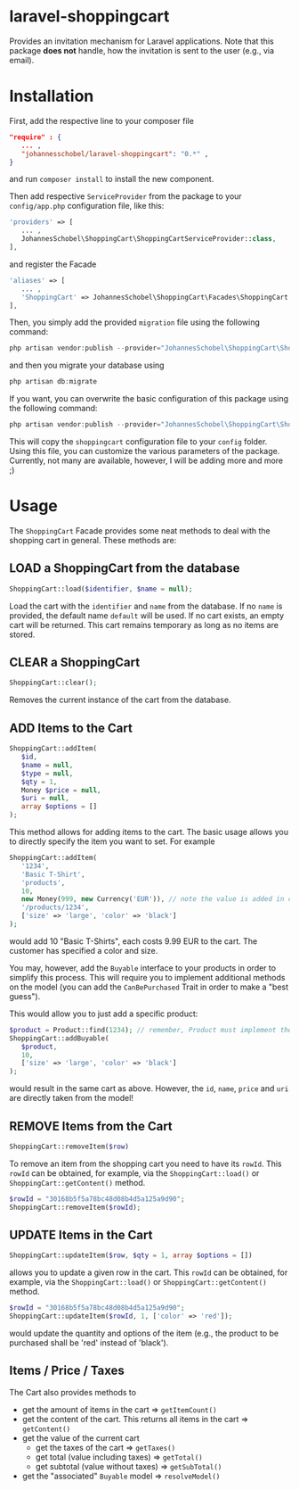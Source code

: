 # laravel-shoppingcart
Provides an invitation mechanism for Laravel applications. Note that this package **does not** handle, how the 
invitation is sent to the user (e.g., via email).

# Installation
First, add the respective line to your composer file
``` json
"require" : {
   ... ,
   "johannesschobel/laravel-shoppingcart": "0.*" ,
}
```

and run `composer install` to install the new component.

Then add respective `ServiceProvider` from the package to your `config/app.php` configuration file, like this:

``` php
'providers' => [
   ... ,
   JohannesSchobel\ShoppingCart\ShoppingCartServiceProvider::class,
],
```

and register the Facade
``` php
'aliases' => [
   ... ,
   'ShoppingCart' => JohannesSchobel\ShoppingCart\Facades\ShoppingCart::class,
],
```

Then, you simply add the provided `migration` file using the following command:
```php
php artisan vendor:publish --provider="JohannesSchobel\ShoppingCart\ShoppingCartServiceProvider" --tag="migrations"
```
and then you migrate your database using
```php
php artisan db:migrate
```

If you want, you can overwrite the basic configuration of this package using the following command:

```php
php artisan vendor:publish --provider="JohannesSchobel\ShoppingCart\ShoppingCartServiceProvider" --tag="config"
```

This will copy the `shoppingcart` configuration file to your `config` folder. Using this file, you can 
customize the various parameters of the package. Currently, not many are available, however, I will be adding more 
and more ;)

# Usage

The `ShoppingCart` Facade provides some neat methods to deal with the shopping cart in general. These methods are:

## LOAD a ShoppingCart from the database

```php
ShoppingCart::load($identifier, $name = null);
```

Load the cart with the `identifier` and `name` from the database. If no `name` is provided, the default name `default` 
will be used. If no cart exists, an empty cart will be returned. This cart remains temporary as long as no items are 
stored.

## CLEAR a ShoppingCart

```php
ShoppingCart::clear();
```

Removes the current instance of the cart from the database.

## ADD Items to the Cart

```php
ShoppingCart::addItem(
   $id, 
   $name = null, 
   $type = null, 
   $qty = 1, 
   Money $price = null, 
   $uri = null, 
   array $options = []
);
```

This method allows for adding items to the cart. The basic usage allows you to directly specify the item you want
to set. For example
```php
ShoppingCart::addItem(
   '1234', 
   'Basic T-Shirt', 
   'products', 
   10, 
   new Money(999, new Currency('EUR')), // note the value is added in cents! 
   '/products/1234', 
   ['size' => 'large', 'color' => 'black']
);
```
would add 10 "Basic T-Shirts", each costs 9.99 EUR to the cart. The customer has specified a color and size.

You may, however, add the `Buyable` interface to your products in order to simplify this process. This will require you 
to implement additional methods on the model (you can add the `CanBePurchased` Trait in order to make a "best guess").

This would allow you to just add a specific product:
```php
$product = Product::find(1234); // remember, Product must implement the Buyable interface!
ShoppingCart::addBuyable(
   $product, 
   10, 
   ['size' => 'large', 'color' => 'black']
);
```
would result in the same cart as above. However, the `id`, `name`, `price` and `uri` are directly taken from the model!

## REMOVE Items from the Cart

```php
ShoppingCart::removeItem($row)
```

To remove an item from the shopping cart you need to have its `rowId`. This `rowId` can be obtained, for example, via 
the `ShoppingCart::load()` or `ShoppingCart::getContent()` method.

```php
$rowId = "30168b5f5a78bc48d08b4d5a125a9d90";
ShoppingCart::removeItem($rowId);
```

## UPDATE Items in the Cart

```php
ShoppingCart::updateItem($row, $qty = 1, array $options = [])
```

allows you to update a given row in the cart. This `rowId` can be obtained, for example, via the 
`ShoppingCart::load()` or `ShoppingCart::getContent()` method.

```php
$rowId = "30168b5f5a78bc48d08b4d5a125a9d90";
ShoppingCart::updateItem($rowId, 1, ['color' => 'red']);
```
would update the quantity and options of the item (e.g., the product to be purchased shall be 'red' instead of 'black').

## Items / Price / Taxes

The Cart also provides methods to
* get the amount of items in the cart => `getItemCount()`
* get the content of the cart. This returns all items in the cart => `getContent()`
* get the value of the current cart
  * get the taxes of the cart => `getTaxes()`
  * get total (value including taxes) => `getTotal()`
  * get subtotal (value without taxes) => `getSubTotal()`
* get the "associated" `Buyable` model => `resolveModel()`
  
